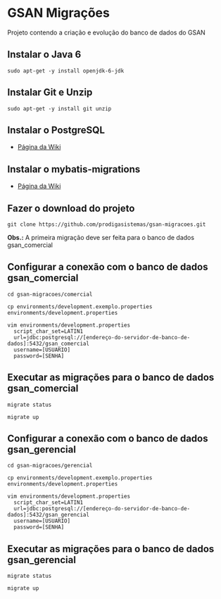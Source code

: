 # GSAN Migrações
Projeto contendo a criação e evolução do banco de dados do GSAN

## Instalar o Java 6
    sudo apt-get -y install openjdk-6-jdk

## Instalar Git e Unzip
    sudo apt-get -y install git unzip 

## Instalar o PostgreSQL
* [Página da Wiki](https://github.com/prodigasistemas/gsan/wiki/Instala%C3%A7%C3%A3o-07-PostgreSQL)

## Instalar o mybatis-migrations
* [Página da Wiki](https://github.com/prodigasistemas/gsan/wiki/Criando-Migra%C3%A7%C3%B5es-na-Base-de-Dados#instalar-pelo-console-do-linux)

## Fazer o download do projeto
    git clone https://github.com/prodigasistemas/gsan-migracoes.git
    
**Obs.:** A primeira migração deve ser feita para o banco de dados gsan_comercial

## Configurar a conexão com o banco de dados gsan_comercial
    cd gsan-migracoes/comercial
    
    cp environments/development.exemplo.properties environments/development.properties

    vim environments/development.properties
      script_char_set=LATIN1
      url=jdbc:postgresql://[endereço-do-servidor-de-banco-de-dados]:5432/gsan_comercial
      username=[USUARIO]
      password=[SENHA]

## Executar as migrações para o banco de dados gsan_comercial
    migrate status

    migrate up

## Configurar a conexão com o banco de dados gsan_gerencial
    cd gsan-migracoes/gerencial
    
    cp environments/development.exemplo.properties environments/development.properties

    vim environments/development.properties
      script_char_set=LATIN1
      url=jdbc:postgresql://[endereço-do-servidor-de-banco-de-dados]:5432/gsan_gerencial
      username=[USUARIO]
      password=[SENHA]

## Executar as migrações para o banco de dados gsan_gerencial
    migrate status

    migrate up
